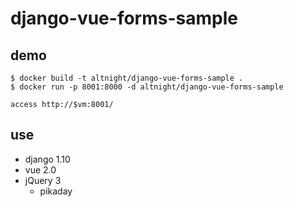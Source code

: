 # django-vue-forms-sample

## demo

```
$ docker build -t altnight/django-vue-forms-sample .
$ docker run -p 8001:8000 -d altnight/django-vue-forms-sample

access http://$vm:8001/
```

## use

- django 1.10
- vue 2.0
- jQuery 3
  - pikaday
